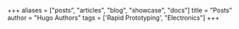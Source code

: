 +++
aliases = ["posts", "articles", "blog", "showcase", "docs"]
title = "Posts"
author = "Hugo Authors"
tags = ['Rapid Prototyping', "Electronics"]
+++
